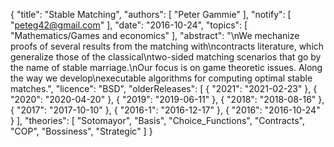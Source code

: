{
    "title": "Stable Matching",
    "authors": [
        "Peter Gammie"
    ],
    "notify": [
        "peteg42@gmail.com"
    ],
    "date": "2016-10-24",
    "topics": [
        "Mathematics/Games and economics"
    ],
    "abstract": "\nWe mechanize proofs of several results from the matching with\ncontracts literature, which generalize those of the classical\ntwo-sided matching scenarios that go by the name of stable marriage.\nOur focus is on game theoretic issues. Along the way we develop\nexecutable algorithms for computing optimal stable matches.",
    "licence": "BSD",
    "olderReleases": [
        {
            "2021": "2021-02-23"
        },
        {
            "2020": "2020-04-20"
        },
        {
            "2019": "2019-06-11"
        },
        {
            "2018": "2018-08-16"
        },
        {
            "2017": "2017-10-10"
        },
        {
            "2016-1": "2016-12-17"
        },
        {
            "2016": "2016-10-24"
        }
    ],
    "theories": [
        "Sotomayor",
        "Basis",
        "Choice_Functions",
        "Contracts",
        "COP",
        "Bossiness",
        "Strategic"
    ]
}